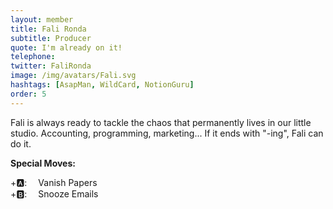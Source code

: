 ```yaml
---
layout: member
title: Fali Ronda
subtitle: Producer
quote: I'm already on it!
telephone: 
twitter: FaliRonda
image: /img/avatars/Fali.svg
hashtags: [AsapMan, WildCard, NotionGuru]
order: 5
---
```


Fali is always ready to tackle the chaos that permanently lives in our little studio. Accounting, programming, marketing... If it ends with "-ing", Fali can do it.

**Special Moves:**

<div class="has-text-left">
    <i class="fas fa-arrow-down" style="transform: rotateZ(-0deg);"></i>
    <i class="fas fa-arrow-down" style="transform: rotateZ(-90deg);"></i>
    <i class="fas fa-arrow-down" style="transform: rotateZ(-180deg);"></i>
    <i class="fas fa-arrow-down" style="transform: rotateZ(-270deg);"></i>
    +🅰: &emsp;Vanish Papers
</div>

<div class="has-text-left">
    <i class="fas fa-arrow-left"></i>
    <i class="fas fa-arrow-left"></i>
    <i class="fas fa-arrow-right"></i>
    <i class="fas fa-arrow-right"></i>
    +🅱: &emsp;Snooze Emails
</div>